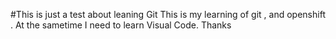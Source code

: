 #This is just a test about leaning Git
This is my learning of git , and openshift . 
At the sametime I need to learn Visual Code.
Thanks
